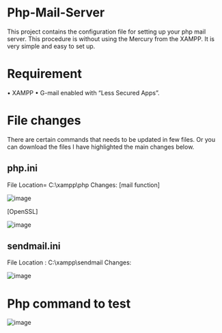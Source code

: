 # Php-Mail-Server
This project contains the configuration file for setting up your php mail server. This procedure is without using the Mercury from the XAMPP. It is very simple and easy to set up.
# Requirement
•	XAMPP 
•	G-mail enabled with “Less Secured Apps”.

# File changes
There are certain commands that needs to be updated in few files. Or you can download the files I have highlighted the main changes below.
## php.ini
File Location= C:\xampp\php
Changes:
[mail function]

![image](https://user-images.githubusercontent.com/70001044/113351049-69869980-938e-11eb-8a2b-10e8678666d0.png)

[OpenSSL]

![image](https://user-images.githubusercontent.com/70001044/113351103-7d320000-938e-11eb-8627-2e58da86c4bf.png)


## sendmail.ini
File Location : C:\xampp\sendmail
Changes:

![image](https://user-images.githubusercontent.com/70001044/113351260-b9656080-938e-11eb-8c88-d7f5e39490d3.png)

# Php command to test

![image](https://user-images.githubusercontent.com/70001044/113351479-0b0deb00-938f-11eb-8307-f4044af50299.png)
